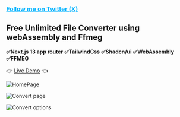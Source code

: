 <h3><a style="color:#08b5ff" href="https://x.com/souhail_dev">Follow me on Twitter (X)</a></h3>

## Free Unlimited File Converter using webAssembly and Ffmeg

**✅Next.js 13 app router**
**✅TailwindCss**
**✅Shadcn/ui**
**✅WebAssembly**
**✅FFMEG**

👉 [Live Demo](https://mediamodify.com/) 👈

![HomePage](https://i.imgur.com/SCTf3Ce.png)

![Convert page](https://i.imgur.com/6HgYaut.png)

![Convert options](https://i.imgur.com/2B5uU9h.png)
